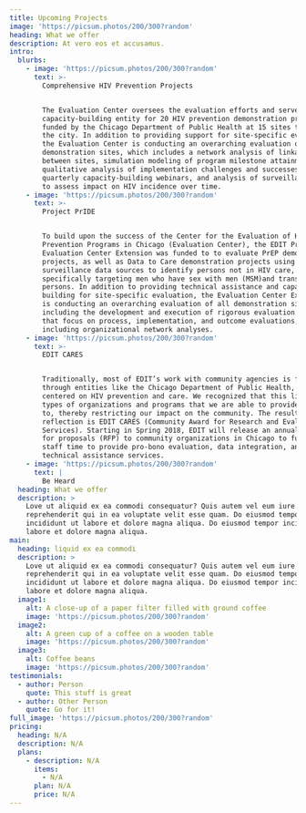 ```yaml
---
title: Upcoming Projects
image: 'https://picsum.photos/200/300?random'
heading: What we offer
description: At vero eos et accusamus.
intro:
  blurbs:
    - image: 'https://picsum.photos/200/300?random'
      text: >-
        Comprehensive HIV Prevention Projects


        The Evaluation Center oversees the evaluation efforts and serves as a
        capacity-building entity for 20 HIV prevention demonstration projects
        funded by the Chicago Department of Public Health at 15 sites throughout
        the city. In addition to providing support for site-specific evaluation,
        the Evaluation Center is conducting an overarching evaluation of all
        demonstration sites, which includes a network analysis of linkages
        between sites, simulation modeling of program milestone attainment,
        qualitative analysis of implementation challenges and successes,
        quarterly capacity-building webinars, and analysis of surveillance data
        to assess impact on HIV incidence over time.
    - image: 'https://picsum.photos/200/300?random'
      text: >-
        Project PrIDE


        To build upon the success of the Center for the Evaluation of HIV
        Prevention Programs in Chicago (Evaluation Center), the EDIT Program‘s
        Evaluation Center Extension was funded to to evaluate PrEP demonstration
        projects, as well as Data to Care demonstration projects using
        surveillance data sources to identify persons not in HIV care,
        specifically targeting men who have sex with men (MSM)and transgender
        persons. In addition to providing technical assistance and capacity
        building for site-specific evaluation, the Evaluation Center Extension
        is conducting an overarching evaluation of all demonstration sites,
        including the development and execution of rigorous evaluation plans
        that focus on process, implementation, and outcome evaluations,
        including organizational network analyses.
    - image: 'https://picsum.photos/200/300?random'
      text: >-
        EDIT CARES


        Traditionally, most of EDIT’s work with community agencies is funded
        through entities like the Chicago Department of Public Health, primarily
        centered on HIV prevention and care. We recognized that this limits the
        types of organizations and programs that we are able to provide services
        to, thereby restricting our impact on the community. The result of our
        reflection is EDIT CARES (Community Award for Research and Evaluation
        Services). Starting in Spring 2018, EDIT will release an annual request
        for proposals (RFP) to community organizations in Chicago to fund EDIT
        staff time to provide pro-bono evaluation, data integration, and other
        technical assistance services.
    - image: 'https://picsum.photos/200/300?random'
      text: |
        Be Heard
  heading: What we offer
  description: >
    Love ut aliquid ex ea commodi consequatur? Quis autem vel eum iure
    reprehenderit qui in ea voluptate velit esse quam. Do eiusmod tempor
    incididunt ut labore et dolore magna aliqua. Do eiusmod tempor incididunt ut
    labore et dolore magna aliqua.
main:
  heading: liquid ex ea commodi
  description: >
    Love ut aliquid ex ea commodi consequatur? Quis autem vel eum iure
    reprehenderit qui in ea voluptate velit esse quam. Do eiusmod tempor
    incididunt ut labore et dolore magna aliqua. Do eiusmod tempor incididunt ut
    labore et dolore magna aliqua.
  image1:
    alt: A close-up of a paper filter filled with ground coffee
    image: 'https://picsum.photos/200/300?random'
  image2:
    alt: A green cup of a coffee on a wooden table
    image: 'https://picsum.photos/200/300?random'
  image3:
    alt: Coffee beans
    image: 'https://picsum.photos/200/300?random'
testimonials:
  - author: Person
    quote: This stuff is great
  - author: Other Person
    quote: Go for it!
full_image: 'https://picsum.photos/200/300?random'
pricing:
  heading: N/A
  description: N/A
  plans:
    - description: N/A
      items:
        - N/A
      plan: N/A
      price: N/A
---
```



